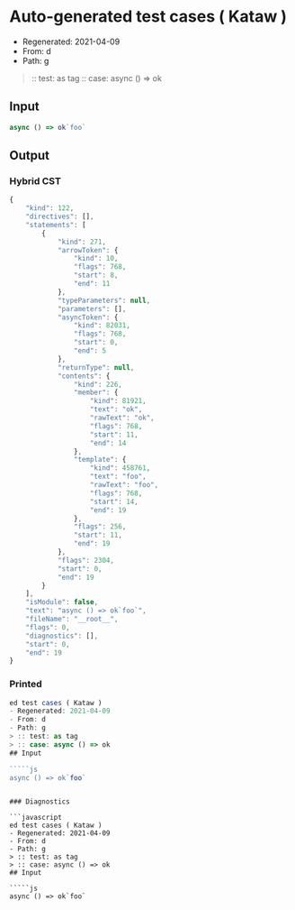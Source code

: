 # Auto-generated test cases ( Kataw )
- Regenerated: 2021-04-09
- From: d
- Path: g
> :: test: as tag
> :: case: async () => ok
## Input

`````js
async () => ok`foo`
`````

## Output

### Hybrid CST

```javascript
{
    "kind": 122,
    "directives": [],
    "statements": [
        {
            "kind": 271,
            "arrowToken": {
                "kind": 10,
                "flags": 768,
                "start": 8,
                "end": 11
            },
            "typeParameters": null,
            "parameters": [],
            "asyncToken": {
                "kind": 82031,
                "flags": 768,
                "start": 0,
                "end": 5
            },
            "returnType": null,
            "contents": {
                "kind": 226,
                "member": {
                    "kind": 81921,
                    "text": "ok",
                    "rawText": "ok",
                    "flags": 768,
                    "start": 11,
                    "end": 14
                },
                "template": {
                    "kind": 458761,
                    "text": "foo",
                    "rawText": "foo",
                    "flags": 768,
                    "start": 14,
                    "end": 19
                },
                "flags": 256,
                "start": 11,
                "end": 19
            },
            "flags": 2304,
            "start": 0,
            "end": 19
        }
    ],
    "isModule": false,
    "text": "async () => ok`foo`",
    "fileName": "__root__",
    "flags": 0,
    "diagnostics": [],
    "start": 0,
    "end": 19
}
```

### Printed

```javascript
ed test cases ( Kataw )
- Regenerated: 2021-04-09
- From: d
- Path: g
> :: test: as tag
> :: case: async () => ok
## Input

`````js
async () => ok`foo`
`````
```

### Diagnostics

```javascript
ed test cases ( Kataw )
- Regenerated: 2021-04-09
- From: d
- Path: g
> :: test: as tag
> :: case: async () => ok
## Input

`````js
async () => ok`foo`
`````
```

